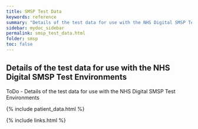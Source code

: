 ```yaml
---
title: SMSP Test Data
keywords: reference
summary: "Details of the test data for use with the NHS Digital SMSP Test Environments"
sidebar: mydoc_sidebar
permalink: smsp_test_data.html
folder: smsp
toc: false
---
```


## Details of the test data for use with the NHS Digital SMSP Test Environments

ToDo - Details of the test data for use with the NHS Digital SMSP Test Environments

{% include patient_data.html %}


{% include links.html %}
